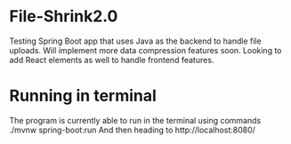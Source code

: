# File-Shrink2.0
Testing Spring Boot app that uses Java as the backend to handle file uploads.
Will implement more data compression features soon.
Looking to add React elements as well to handle frontend features.
# Running in terminal
The program is currently able to run in the terminal using commands
./mvnw spring-boot:run
And then heading to 
http://localhost:8080/
